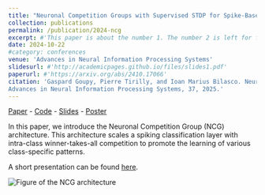 ```yaml
---
title: "Neuronal Competition Groups with Supervised STDP for Spike-Based Classification"
collection: publications
permalink: /publication/2024-ncg
excerpt: #'This paper is about the number 1. The number 2 is left for future work.'
date: 2024-10-22
#category: conferences
venue: 'Advances in Neural Information Processing Systems'
slidesurl: #'http://academicpages.github.io/files/slides1.pdf'
paperurl: #'https://arxiv.org/abs/2410.17066'
citation: 'Gaspard Goupy, Pierre Tirilly, and Ioan Marius Bilasco. Neuronal Competition Groups with Supervised STDP for Spike-Based Classification.
Advances in Neural Information Processing Systems, 37, 2025.'
---
```


[Paper](https://proceedings.neurips.cc/paper_files/paper/2024/hash/bfe593e151614c691323c08c0079c1f6-Abstract-Conference.html) - [Code](https://gitlab.univ-lille.fr/fox/snn-ncg) - [Slides](https://ggoupy.github.io/files/slides-ncg-neurips24.pdf) - [Poster](https://ggoupy.github.io/files/poster-ncg-neurips24.pdf)

In this paper, we introduce the Neuronal Competition Group (NCG) architecture. This architecture scales a spiking classification layer with intra-class winner-takes-all competition to promote the learning of various class-specific patterns.

A short presentation can be found [here](https://neurips.cc/virtual/2024/poster/95890).

![Figure of the NCG architecture](https://ggoupy.github.io/images/architecture_ncg.png)